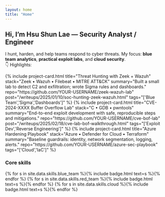 ```yaml
---
layout: home
title: "Home"
---
```


## Hi, I’m **Hsu Shun Lae** — Security Analyst / Engineer

I hunt, harden, and help teams respond to cyber threats. My focus: **blue team analytics**, **practical exploit labs**, and **cloud security**.  
👇 Highlights:

<div class="grid">
  {% include project-card.html
     title="Threat Hunting with Zeek + Wazuh"
     stack="Zeek • Wazuh • Filebeat • MITRE ATT&CK"
     summary="Built a small lab to detect C2 and exfiltration; wrote Sigma rules and dashboards."
     repo="https://github.com/YOUR-USERNAME/zeek-wazuh-lab"
     post="/writeups/2025/01/10/soc-hunting-zeek-wazuh.html"
     tags="['Blue Team','Sigma','Dashboards']" %}
  {% include project-card.html
     title="CVE-2024-XXXX Buffer Overflow Lab"
     stack="C • GDB • pwntools"
     summary="End-to-end exploit development with safe, reproducible steps and mitigations."
     repo="https://github.com/YOUR-USERNAME/cve-bof-lab"
     post="/writeups/2025/02/18/cve-lab-bof-walkthrough.html"
     tags="['Exploit Dev','Reverse Engineering']" %}
  {% include project-card.html
     title="Azure Hardening Playbook"
     stack="Azure • Defender for Cloud • Terraform"
     summary="Baseline guardrails: identity, network segmentation, logging, alerts."
     repo="https://github.com/YOUR-USERNAME/azure-sec-playbook"
     tags="['Cloud','IaC']" %}
</div>

### Core skills
<div class="badges">
  {% for s in site.data.skills.blue_team %}{% include badge.html text=s %}{% endfor %}
  {% for s in site.data.skills.red_team %}{% include badge.html text=s %}{% endfor %}
  {% for s in site.data.skills.cloud %}{% include badge.html text=s %}{% endfor %}
</div>
